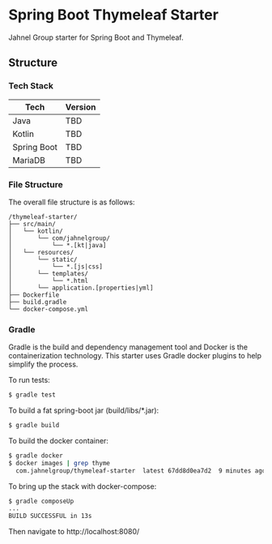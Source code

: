 # Spring Boot Thymeleaf Starter

Jahnel Group starter for Spring Boot and Thymeleaf.  

## Structure 

### Tech Stack

| Tech | Version |
| --- | --- |
| Java | TBD |
| Kotlin | TBD |
| Spring Boot | TBD |
| MariaDB | TBD |

### File Structure 

The overall file structure is as follows:

```text
/thymeleaf-starter/
├── src/main/
│   └── kotlin/
│       └── com/jahnelgroup/
│           └── *.[kt|java]
│   └── resources/
│       └── static/
│           └── *.[js|css]
│       └── templates/
│           └── *.html
│       └── application.[properties|yml]
├── Dockerfile
├── build.gradle
└── docker-compose.yml
```

### Gradle

Gradle is the build and dependency management tool and Docker is the containerization technology. This starter uses Gradle docker plugins to help simplify the process.

To run tests:

```bash
$ gradle test
```

To build a fat spring-boot jar (build/libs/*.jar):

```bash
$ gradle build
```

To build the docker container:

```bash
$ gradle docker
$ docker images | grep thyme
  com.jahnelgroup/thymeleaf-starter  latest 67dd8d0ea7d2  9 minutes ago  146MB
```

To bring up the stack with docker-compose:

```bash
$ gradle composeUp
...
BUILD SUCCESSFUL in 13s
```

Then navigate to http://localhost:8080/